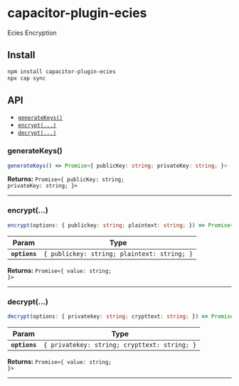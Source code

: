 # capacitor-plugin-ecies

Ecies Encryption

## Install

```bash
npm install capacitor-plugin-ecies
npx cap sync
```

## API

<docgen-index>

* [`generateKeys()`](#generatekeys)
* [`encrypt(...)`](#encrypt)
* [`decrypt(...)`](#decrypt)

</docgen-index>

<docgen-api>
<!--Update the source file JSDoc comments and rerun docgen to update the docs below-->

### generateKeys()

```typescript
generateKeys() => Promise<{ publicKey: string; privateKey: string; }>
```

**Returns:** <code>Promise&lt;{ publicKey: string; privateKey: string; }&gt;</code>

--------------------


### encrypt(...)

```typescript
encrypt(options: { publickey: string; plaintext: string; }) => Promise<{ value: string; }>
```

| Param         | Type                                                   |
| ------------- | ------------------------------------------------------ |
| **`options`** | <code>{ publickey: string; plaintext: string; }</code> |

**Returns:** <code>Promise&lt;{ value: string; }&gt;</code>

--------------------


### decrypt(...)

```typescript
decrypt(options: { privatekey: string; crypttext: string; }) => Promise<{ value: string; }>
```

| Param         | Type                                                    |
| ------------- | ------------------------------------------------------- |
| **`options`** | <code>{ privatekey: string; crypttext: string; }</code> |

**Returns:** <code>Promise&lt;{ value: string; }&gt;</code>

--------------------

</docgen-api>
